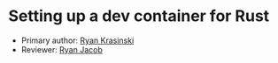 # Setting up a dev container for Rust

* Primary author: [Ryan Krasinski](https://github.com/RunXPS)
* Reviewer: [Ryan Jacob](https://github.com/rjacob6051)